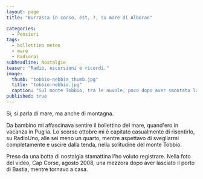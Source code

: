 ```yaml
---
layout: page
title: "Burrasca in corso, est, 7, su mare di Alboran"

categories: 
  - Pensieri
tags: 
  - bollettino meteo
  - mare
  - Radiorai
subheadline: Nostalgie
teaser: "Radio, escursioni e ricordi."
image: 
  thumb: "tobbio-nebbia_thumb.jpg"
  title: "tobbio-nebbia.jpg"
  caption: "Sul monte Tobbio, tra le nuvole, poco dopo aver smontato la tenda."
published: true
---
```

Sì, si parla di mare, ma anche di montagna.

Da bambino mi affascinava sentire il bollettino del mare, quand'ero in vacanza in Puglia.
Lo scorso ottobre mi è capitato casualmente di risentirlo, su RadioUno, alle sei meno un quarto, mentre aspettavo di svegliarmi completamente e uscire dalla tenda, nella solitudine del monte Tobbio.

Preso da una botta di nostalgia stamattina l'ho voluto registrare.
Nella foto del video, Cap Corse, agosto 2008, una mezzora dopo aver lasciato il porto di Bastia, mentre tornavo a casa.
